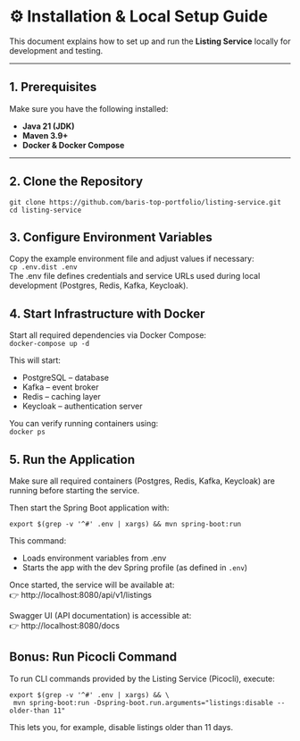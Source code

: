 # ⚙️ Installation & Local Setup Guide

This document explains how to set up and run the **Listing Service** locally for development and testing.

---

## 1. Prerequisites

Make sure you have the following installed:

- **Java 21 (JDK)**
- **Maven 3.9+**
- **Docker & Docker Compose**

---

## 2. Clone the Repository

```
git clone https://github.com/baris-top-portfolio/listing-service.git
cd listing-service
```

## 3. Configure Environment Variables

Copy the example environment file and adjust values if necessary:  
`cp .env.dist .env`  
The .env file defines credentials and service URLs used during local development (Postgres, Redis, Kafka, Keycloak).

## 4. Start Infrastructure with Docker

Start all required dependencies via Docker Compose:  
`docker-compose up -d`

This will start:

- PostgreSQL – database
- Kafka – event broker
- Redis – caching layer
- Keycloak – authentication server

You can verify running containers using:  
`docker ps`

## 5. Run the Application

Make sure all required containers (Postgres, Redis, Kafka, Keycloak) are running before starting the service.

Then start the Spring Boot application with:

```
export $(grep -v '^#' .env | xargs) && mvn spring-boot:run
```

This command:

- Loads environment variables from .env
- Starts the app with the dev Spring profile (as defined in `.env`)

Once started, the service will be available at:  
👉 http://localhost:8080/api/v1/listings

Swagger UI (API documentation) is accessible at:  
👉 http://localhost:8080/docs

## Bonus: Run Picocli Command

To run CLI commands provided by the Listing Service (Picocli), execute:

```
export $(grep -v '^#' .env | xargs) && \
 mvn spring-boot:run -Dspring-boot.run.arguments="listings:disable --older-than 11"
```

This lets you, for example, disable listings older than 11 days.
